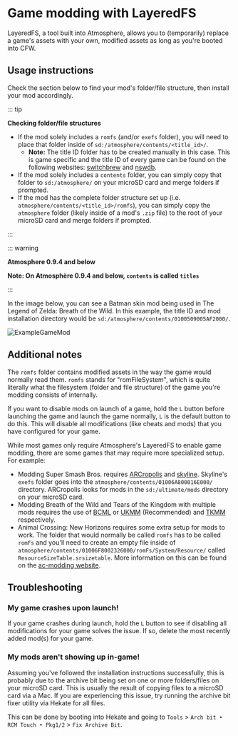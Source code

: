 # Game modding with LayeredFS

LayeredFS, a tool built into Atmosphere, allows you to (temporarily) replace a game's assets with your own, modified assets as long as you're booted into CFW.

## Usage instructions

Check the section below to find your mod's folder/file structure, then install your mod accordingly.

::: tip

**Checking folder/file structures**

- If the mod solely includes a `romfs` (and/or `exefs` folder), you will need to place that folder inside of `sd:/atmosphere/contents/<title_id>/`.
    - **Note:** The title ID folder has to be created manually in this case. This is game specific and the title ID of every game can be found on the following websites: [switchbrew](https://switchbrew.org/wiki/Title_list/Games) and [nswdb](https://nswdb.com/).
- If the mod solely includes a `contents` folder, you can simply copy that folder to `sd:/atmosphere/` on your microSD card and merge folders if prompted.
- If the mod has the complete folder structure set up (i.e. `atmosphere/contents/<title_id>/romfs`), you can simply copy the `atmosphere` folder (likely inside of a mod's `.zip` file) to the root of your microSD card and merge folders if prompted.

:::

::: warning

**Atmosphere 0.9.4 and below**

**Note: On Atmosphère 0.9.4 and below, `contents` is called `titles`**

:::

In the image below, you can see a Batman skin mod being used in The Legend of Zelda: Breath of the Wild. In this example, the title ID and mod installation directory would be `sd:/atmosphere/contents/0100509005AF2000/`.

![ExampleGameMod](../extras/img/game_modding.jpg)

## Additional notes

The `romfs` folder contains modified assets in the way the game would normally read them. `romfs` stands for "romFileSystem", which is quite literally what the filesystem (folder and file structure) of the game you're modding consists of internally.</br>

If you want to disable mods on launch of a game, hold the `L` button before launching the game and launch the game normally, `L` is the default button to do this. This will disable all modifications (like cheats and mods) that you have configured for your game.

While most games only require Atmosphere's LayeredFS to enable game modding, there are some games that may require more specialized setup. For example:

- Modding Super Smash Bros. requires [ARCropolis](https://github.com/Raytwo/ARCropolis/releases) and [skyline](https://github.com/skyline-dev/skyline/releases). Skyline's `exefs` folder goes into the `atmosphere/contents/01006A800016E000/` directory. ARCropolis looks for mods in the `sd:/ultimate/mods` directory on your microSD card.
- Modding Breath of the Wild and Tears of the Kingdom with multiple mods requires the use of [BCML](https://github.com/NiceneNerd/BCML) or [UKMM](https://github.com/NiceneNerd/UKMM/releases) (Recommended) and [TKMM](https://github.com/TKMM-Team/Tkmm/releases) respectively.
- Animal Crossing: New Horizons requires some extra setup for mods to work. The folder that would normally be called `romfs` has to be called `romFs` and you'll need to create an empty file inside of `atmosphere/contents/01006F8002326000/romFs/System/Resource/` called `ResourceSizeTable.srsizetable`. More information on this can be found on the [ac-modding website](https://ac-modding.com/ACNH/mods.html).

## Troubleshooting
### My game crashes upon launch!

If your game crashes during launch, hold the `L` button to see if disabling all modifications for your game solves the issue. If so, delete the most recently added mod(s) for your game.

### My mods aren't showing up in-game!

Assuming you've followed the installation instructions successfully, this is probably due to the archive bit being set on one or more folders/files on your microSD card. This is usually the result of copying files to a microSD card via a Mac. If you are experiencing this issue, try running the archive bit fixer utility via Hekate for all files.

This can be done by booting into Hekate and going to `Tools` > `Arch bit • RCM Touch • Pkg1/2` > `Fix Archive Bit`.
